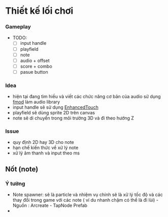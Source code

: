 # Thiết kế lối chơi
### Gameplay
- TODO: 
	- [ ] input handle 
	- [ ] playfield
	- [ ] note
	- [ ] audio + offset
	- [ ] score + combo
	- [ ] pasue button

### Idea
- hiện tại đang tìm hiều và viết các chức năng cơ bản của audio sử dụng [fmod](https://www.fmod.com/) làm audio library 
- input handle sẽ sử dụng [EnhancedTouch](https://docs.unity3d.com/Packages/com.unity.inputsystem@1.0/api/UnityEngine.InputSystem.EnhancedTouch.html)
- playfield sẽ dùng sprite 2D trên canvas
- note sẽ di chuyển trong môi trường 3D và đi theo hướng Z 
### Issue
- quy định 2D hay 3D cho note
- hạn chế kiến thức về xử lý note 
- xử lý âm thanh và input theo ms


## Nốt (note)
### Ý tưởng
- Note spawner: sẽ là particle và nhiệm vụ chính sẽ là xử lý tốc độ và các thay đổi trong game với các note  ( ví du nhanh chậm có thể là đi lùi) - Nguồn : Arcreate - TapNode Prefab
- 